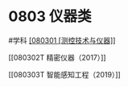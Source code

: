 # 0803 仪器类
#学科
[[080301 [测控技术与仪器]]](https://baike.baidu.com/item/%E6%B5%8B%E6%8E%A7%E6%8A%80%E6%9C%AF%E4%B8%8E%E4%BB%AA%E5%99%A8/1447021)

[[080302T 精密仪器（2017）]]

[[080303T 智能感知工程（2019）]]